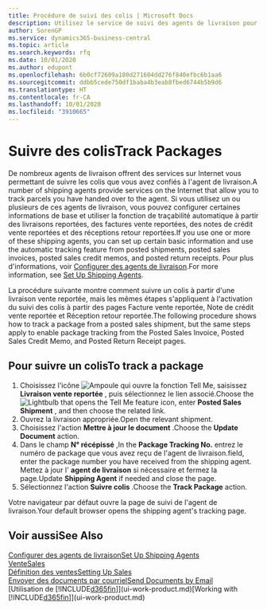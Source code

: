 ```yaml
---
title: Procédure de suivi des colis | Microsoft Docs
description: Utilisez le service de suivi des agents de livraison pour voir la progression d'une livraison.
author: SorenGP
ms.service: dynamics365-business-central
ms.topic: article
ms.search.keywords: rfq
ms.date: 10/01/2020
ms.author: edupont
ms.openlocfilehash: 6b0cf72609a180d271604dd276f840efbc6b1aa6
ms.sourcegitcommit: ddbb5cede750df1baba4b3eab8fbed6744b5b9d6
ms.translationtype: HT
ms.contentlocale: fr-CA
ms.lasthandoff: 10/01/2020
ms.locfileid: "3910665"
---
```

# <a name="track-packages"></a><span data-ttu-id="d5a16-103">Suivre des colis</span><span class="sxs-lookup"><span data-stu-id="d5a16-103">Track Packages</span></span>

<span data-ttu-id="d5a16-104">De nombreux agents de livraison offrent des services sur Internet vous permettant de suivre les colis que vous avez confiés à l'agent de livraison.</span><span class="sxs-lookup"><span data-stu-id="d5a16-104">A number of shipping agents provide services on the Internet that allow you to track parcels you have handed over to the agent.</span></span> <span data-ttu-id="d5a16-105">Si vous utilisez un ou plusieurs de ces agents de livraison, vous pouvez configurer certaines informations de base et utiliser la fonction de traçabilité automatique à partir des livraisons reportées, des factures vente reportées, des notes de crédit vente reportées et des réceptions retour reportées.</span><span class="sxs-lookup"><span data-stu-id="d5a16-105">If you use one or more of these shipping agents, you can set up certain basic information and use the automatic tracking feature from posted shipments, posted sales invoices, posted sales credit memos, and posted return receipts.</span></span> <span data-ttu-id="d5a16-106">Pour plus d'informations, voir [Configurer des agents de livraison](sales-how-to-set-up-shipping-agents.md).</span><span class="sxs-lookup"><span data-stu-id="d5a16-106">For more information, see [Set Up Shipping Agents](sales-how-to-set-up-shipping-agents.md).</span></span>  

<span data-ttu-id="d5a16-107">La procédure suivante montre comment suivre un colis à partir d'une livraison vente reportée, mais les mêmes étapes s'appliquent à l'activation du suivi des colis à partir des pages Facture vente reportée, Note de crédit vente reportée et Réception retour reportée.</span><span class="sxs-lookup"><span data-stu-id="d5a16-107">The following procedure shows how to track a package from a posted sales shipment, but the same steps apply to enable package tracking from the Posted Sales Invoice, Posted Sales Credit Memo, and Posted Return Receipt pages.</span></span>  

## <a name="to-track-a-package"></a><span data-ttu-id="d5a16-108">Pour suivre un colis</span><span class="sxs-lookup"><span data-stu-id="d5a16-108">To track a package</span></span>

1. <span data-ttu-id="d5a16-109">Choisissez l'icône ![Ampoule qui ouvre la fonction Tell Me](media/ui-search/search_small.png "Dites-moi ce que vous voulez faire"), saisissez **Livraison vente reportée** , puis sélectionnez le lien associé.</span><span class="sxs-lookup"><span data-stu-id="d5a16-109">Choose the ![Lightbulb that opens the Tell Me feature](media/ui-search/search_small.png "Tell me what you want to do") icon, enter **Posted Sales Shipment** , and then choose the related link.</span></span>
2. <span data-ttu-id="d5a16-110">Ouvrez la livraison appropriée.</span><span class="sxs-lookup"><span data-stu-id="d5a16-110">Open the relevant shipment.</span></span>
3. <span data-ttu-id="d5a16-111">Choisissez l'action **Mettre à jour le document** .</span><span class="sxs-lookup"><span data-stu-id="d5a16-111">Choose the **Update Document** action.</span></span>
4. <span data-ttu-id="d5a16-112">Dans le champ **N° récépissé** ,</span><span class="sxs-lookup"><span data-stu-id="d5a16-112">In the **Package Tracking No.**</span></span> <span data-ttu-id="d5a16-113">entrez le numéro de package que vous avez reçu de l'agent de livraison.</span><span class="sxs-lookup"><span data-stu-id="d5a16-113">field, enter the package number you have received from the shipping agent.</span></span> <span data-ttu-id="d5a16-114">Mettez à jour l' **agent de livraison** si nécessaire et fermez la page.</span><span class="sxs-lookup"><span data-stu-id="d5a16-114">Update **Shipping Agent** if needed and close the page.</span></span>
5. <span data-ttu-id="d5a16-115">Sélectionnez l'action **Suivre colis** .</span><span class="sxs-lookup"><span data-stu-id="d5a16-115">Choose the **Track Package** action.</span></span>

<span data-ttu-id="d5a16-116">Votre navigateur par défaut ouvre la page de suivi de l'agent de livraison.</span><span class="sxs-lookup"><span data-stu-id="d5a16-116">Your default browser opens the shipping agent's tracking page.</span></span>

## <a name="see-also"></a><span data-ttu-id="d5a16-117">Voir aussi</span><span class="sxs-lookup"><span data-stu-id="d5a16-117">See Also</span></span>

[<span data-ttu-id="d5a16-118">Configurer des agents de livraison</span><span class="sxs-lookup"><span data-stu-id="d5a16-118">Set Up Shipping Agents</span></span>](sales-how-to-set-up-shipping-agents.md)  
[<span data-ttu-id="d5a16-119">Vente</span><span class="sxs-lookup"><span data-stu-id="d5a16-119">Sales</span></span>](sales-manage-sales.md)  
[<span data-ttu-id="d5a16-120">Définition des ventes</span><span class="sxs-lookup"><span data-stu-id="d5a16-120">Setting Up Sales</span></span>](sales-setup-sales.md)  
[<span data-ttu-id="d5a16-121">Envoyer des documents par courriel</span><span class="sxs-lookup"><span data-stu-id="d5a16-121">Send Documents by Email</span></span>](ui-how-send-documents-email.md)  
<span data-ttu-id="d5a16-122">[Utilisation de [!INCLUDE[d365fin](includes/d365fin_md.md)]](ui-work-product.md)</span><span class="sxs-lookup"><span data-stu-id="d5a16-122">[Working with [!INCLUDE[d365fin](includes/d365fin_md.md)]](ui-work-product.md)</span></span>
